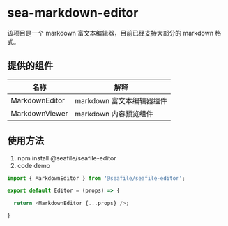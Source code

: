 # sea-markdown-editor
该项目是一个 markdown 富文本编辑器，目前已经支持大部分的 markdown 格式。

## 提供的组件

|名称|解释|
|-|-|
|MarkdownEditor|markdown 富文本编辑器组件|
|MarkdownViewer|markdown 内容预览组件|

## 使用方法

1. npm install @seafile/seafile-editor
2. code demo
```javascript
import { MarkdownEditor } from '@seafile/seafile-editor';

export default Editor = (props) => {

  return <MarkdownEditor {...props} />;

}
```


